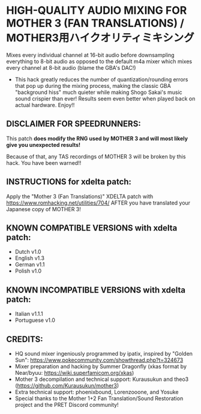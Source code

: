 # HIGH-QUALITY AUDIO MIXING FOR MOTHER 3 (FAN TRANSLATIONS) / MOTHER3用ハイクオリティミキシング
Mixes every individual channel at 16-bit audio before downsampling everything to 8-bit audio as opposed to the default m4a mixer which mixes every channel at 8-bit audio (blame the GBA's DAC!)
- This hack greatly reduces the number of quantization/rounding errors that pop up during the mixing process, making the classic GBA "background hiss" much quieter while making Shogo Sakai's music sound crispier than ever! Results seem even better when played back on actual hardware. Enjoy!!

## DISCLAIMER FOR SPEEDRUNNERS:
This patch **does modify the RNG used by MOTHER 3 and will most likely give you unexpected results!**

Because of that, any TAS recordings of MOTHER 3 will be broken by this hack. You have been warned!!

## INSTRUCTIONS for xdelta patch:
Apply the "Mother 3 (Fan Translations)" XDELTA patch with https://www.romhacking.net/utilities/704/ AFTER you have translated your Japanese copy of MOTHER 3!

## KNOWN COMPATIBLE VERSIONS with xdelta patch:
- Dutch v1.0
- English v1.3
- German v1.1
- Polish v1.0

## KNOWN INCOMPATIBLE VERSIONS with xdelta patch:
- Italian v1.1.1
- Portuguese v1.0

## CREDITS:
- HQ sound mixer ingeniously programmed by ipatix, inspired by "Golden Sun": https://www.pokecommunity.com/showthread.php?t=324673
- Mixer preparation and hacking by Summer Dragonfly (xkas format by Near/byuu: https://wiki.superfamicom.org/xkas)
- Mother 3 decompilation and technical support: Kurausukun and theo3 (https://github.com/Kurausukun/mother3)
- Extra technical support: phoenixbound, Lorenzooone, and Yosuke
- Special thanks to the Mother 1+2 Fan Translation/Sound Restoration project and the PRET Discord community!
